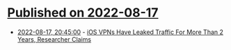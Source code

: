 # [Published on 2022-08-17](index.md)

* [2022-08-17, 20:45:00](https://yro.slashdot.org/story/22/08/17/2022238/ios-vpns-have-leaked-traffic-for-more-than-2-years-researcher-claims?utm_source=rss1.0mainlinkanon&utm_medium=feed) - [iOS VPNs Have Leaked Traffic For More Than 2 Years, Researcher Claims](https://yro.slashdot.org/story/22/08/17/2022238/ios-vpns-have-leaked-traffic-for-more-than-2-years-researcher-claims?utm_source=rss1.0mainlinkanon&utm_medium=feed)
